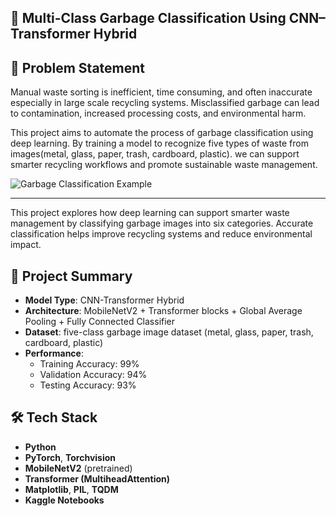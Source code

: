 ## 🧠 Multi-Class Garbage Classification Using CNN–Transformer Hybrid

## 🧩 Problem Statement

Manual waste sorting is inefficient, time consuming, and often inaccurate especially in large scale recycling systems. Misclassified garbage can lead to contamination, increased processing costs, and environmental harm.

This project aims to automate the process of garbage classification using deep learning. By training a model to recognize five types of waste from images(metal, glass, paper, trash, cardboard, plastic). we can support smarter recycling workflows and promote sustainable waste management.

![Garbage Classification Example](https://encrypted-tbn0.gstatic.com/images?q=tbn:ANd9GcR2ivWwlWKowyBWCBAvF4y96u76-y7IYUaYnw&s)

-------------------------------------------------------------------------------------------------------------------------------------------------------------------

This project explores how deep learning can support smarter waste management by classifying garbage images into six categories. Accurate classification helps improve recycling systems and reduce environmental impact.

## 📌 Project Summary

- **Model Type**: CNN-Transformer Hybrid
- **Architecture**: MobileNetV2 + Transformer blocks + Global Average Pooling + Fully Connected Classifier
- **Dataset**: five-class garbage image dataset (metal, glass, paper, trash, cardboard, plastic)
- **Performance**:  
  - Training Accuracy: 99%  
  - Validation Accuracy: 94%  
  - Testing Accuracy: 93%

## 🛠️ Tech Stack

- **Python**
- **PyTorch**, **Torchvision**
- **MobileNetV2** (pretrained)
- **Transformer (MultiheadAttention)**
- **Matplotlib**, **PIL**, **TQDM**
- **Kaggle Notebooks**

